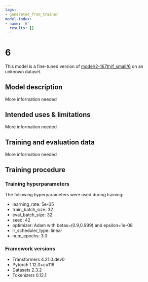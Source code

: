 ```yaml
---
tags:
- generated_from_trainer
model-index:
- name: '6'
  results: []
---
```


<!-- This model card has been generated automatically according to the information the Trainer had access to. You
should probably proofread and complete it, then remove this comment. -->

# 6

This model is a fine-tuned version of [model/2-167th/f_small/6](https://huggingface.co/model/2-167th/f_small/6) on an unknown dataset.

## Model description

More information needed

## Intended uses & limitations

More information needed

## Training and evaluation data

More information needed

## Training procedure

### Training hyperparameters

The following hyperparameters were used during training:
- learning_rate: 5e-05
- train_batch_size: 32
- eval_batch_size: 32
- seed: 42
- optimizer: Adam with betas=(0.9,0.999) and epsilon=1e-08
- lr_scheduler_type: linear
- num_epochs: 3.0

### Framework versions

- Transformers 4.21.0.dev0
- Pytorch 1.12.0+cu116
- Datasets 2.3.2
- Tokenizers 0.12.1
